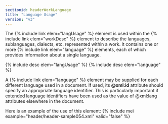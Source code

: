 ```yaml
---
sectionid: headerWorkLanguage
title: "Language Usage"
version: "v3"
---
```


The {% include link elem="langUsage" %} element is used within the {% include link elem="workDesc" %} element to describe the languages, sublanguages, dialects, etc. represented within a work. It contains one or more {% include link elem="language" %} elements, each of which provides information about a single language.

  
{% include desc elem="langUsage" %} 
{% include desc elem="language" %} 
 

A {% include link elem="language" %} element may be supplied for each different language used in a document. If used, its **@xml:id** attribute should specify an appropriate language identifier. This is particularly important if extended language identifiers have been used as the value of @xml:lang attributes elsewhere in the document.

Here is an example of the use of this element:
{% include mei example="header/header-sample054.xml" valid="false" %}
    